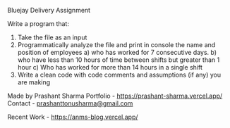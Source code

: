 Bluejay Delivery Assignment

Write a program that:
1. Take the file as an input
2. Programmatically analyze the file and print in console the name and position of employees 
      a) who has worked for 7 consecutive days.
      b) who have less than 10 hours of time between shifts but greater than 1 hour
      c) Who has worked for more than 14 hours in a single shift
3. Write a clean code with code comments and assumptions (if any) you are making


Made by Prashant Sharma
Portfolio - https://prashant-sharma.vercel.app/
Contact - prashanttonusharma@gmail.com


Recent Work - https://anms-blog.vercel.app/
